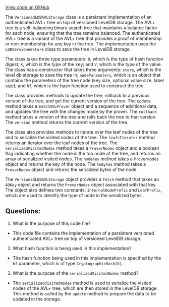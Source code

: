 [View code on GitHub](https://github.com/ergoplatform/ergo/avldb/src/main/scala/scorex/crypto/authds/avltree/batch/VersionedLDBAVLStorage.scala)

The `VersionedLDBAVLStorage` class is a persistent implementation of an authenticated AVL+ tree on top of versioned LevelDB storage. The AVL+ tree is a self-balancing binary search tree that maintains a balance factor for each node, ensuring that the tree remains balanced. The authenticated AVL+ tree is a variant of the AVL+ tree that provides a proof of membership or non-membership for any key in the tree. The implementation uses the `LDBVersionedStore` class to save the tree in LevelDB storage. 

The class takes three type parameters: `D`, which is the type of hash function digest; `K`, which is the type of the key; and `V`, which is the type of the value. The class has a constructor that takes three arguments: `store`, which is the level db storage to save the tree in; `nodeParameters`, which is an object that contains the parameters of the tree node (key size, optional value size, label size); and `hf`, which is the hash function used to construct the tree.

The class provides methods to update the tree, rollback to a previous version of the tree, and get the current version of the tree. The `update` method takes a `BatchAVLProver` object and a sequence of additional data, and updates the tree with the changes made by the prover. The `rollback` method takes a version of the tree and rolls back the tree to that version. The `version` method returns the current version of the tree.

The class also provides methods to iterate over the leaf nodes of the tree and to serialize the visited nodes of the tree. The `leafsIterator` method returns an iterator over the leaf nodes of the tree. The `serializedVisitedNodes` method takes a `ProverNodes` object and a boolean flag indicating whether the node is the top node of the tree, and returns an array of serialized visited nodes. The `nodeKey` method takes a `ProverNodes` object and returns the key of the node. The `toBytes` method takes a `ProverNodes` object and returns the serialized bytes of the node.

The `VersionedLDBAVLStorage` object provides a `fetch` method that takes an `ADKey` object and returns the `ProverNodes` object associated with that key. The object also defines two constants: `InternalNodePrefix` and `LeafPrefix`, which are used to identify the type of node in the serialized bytes.
## Questions: 
 1. What is the purpose of this code file?
- This code file contains the implementation of a persistent versioned authenticated AVL+ tree on top of versioned LevelDB storage.

2. What hash function is being used in this implementation?
- The hash function being used in this implementation is specified by the `hf` parameter, which is of type `CryptographicHash[D]`.

3. What is the purpose of the `serializedVisitedNodes` method?
- The `serializedVisitedNodes` method is used to serialize the visited nodes of the AVL+ tree, which are then stored in the LevelDB storage. This method is called by the `update` method to prepare the data to be updated in the storage.